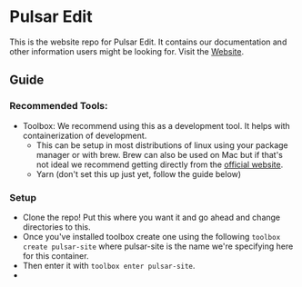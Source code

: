 # Pulsar Edit

This is the website repo for Pulsar Edit. It contains our documentation and other information users might be looking for. Visit the [Website](https://pulsar-edit.github.io).


## Guide

### Recommended Tools:
- Toolbox: We recommend using this as a development tool. It helps with containerization of development.
  - This can be setup in most distributions of linux using your package manager or with brew. Brew can also be used on Mac but if that's not ideal we recommend getting directly from the [official website](https://containertoolbx.org/).
  - Yarn (don't set this up just yet, follow the guide below)
  
### Setup
- Clone the repo! Put this where you want it and go ahead and change directories to this.
- Once you've installed toolbox create one using the following `toolbox create pulsar-site` where pulsar-site is the name we're specifying here for this container.
- Then enter it with `toolbox enter pulsar-site`.
- 
